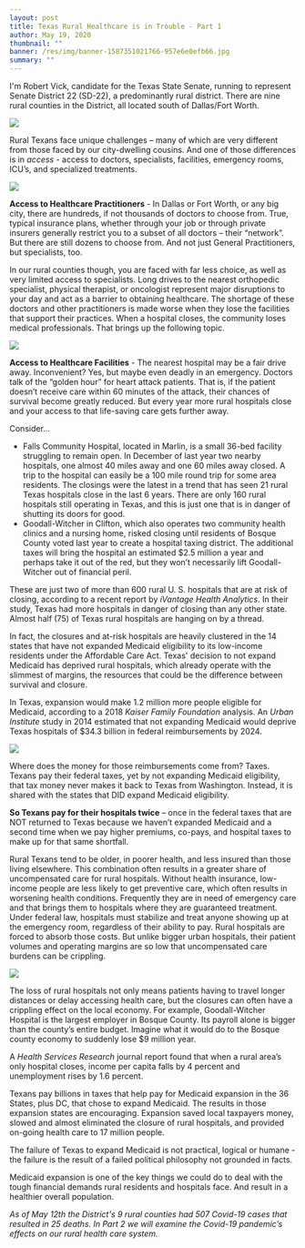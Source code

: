 ```yaml
---
layout: post
title: Texas Rural Healthcare is in Trouble - Part 1
author: May 19, 2020
thumbnail: ""
banner: /res/img/banner-1587351021766-957e6e0efb66.jpg
summary: ""
---
```

I'm Robert Vick, candidate for the Texas State Senate, running to represent Senate District 22 (SD-22), a predominantly rural district. There are nine rural counties in the District, all located south of Dallas/Fort Worth. 

![](/res/img/pic1-superdelegate-robert-vick2.jpg)

Rural Texans face unique challenges – many of which are very different from those faced by our city-dwelling cousins. And one of those differences is in *access* - access to doctors, specialists, facilities, emergency rooms, ICU’s, and specialized treatments. 

![](/res/img/pic2-crutches-538883_960_720.jpg)

**Access to Healthcare Practitioners** - In Dallas or Fort Worth, or any big city, there are hundreds, if not thousands of doctors to choose from. True, typical insurance plans, whether through your job or through private insurers generally restrict you to a subset of all doctors – their “network”. But there are still dozens to choose from. And not just General Practitioners, but specialists, too.

In our rural counties though, you are faced with far less choice, as well as very limited access to specialists. Long drives to the nearest orthopedic specialist, physical therapist, or oncologist represent major disruptions to your day and act as a barrier to obtaining healthcare. The shortage of these doctors and other practitioners is made worse when they lose the facilities that support their practices. When a hospital closes, the community loses medical professionals. That brings up the following topic.

![](/res/img/pic-3-hospital-1636334_1280.jpg)

**Access to Healthcare Facilities** - The nearest hospital may be a fair drive away. Inconvenient? Yes, but maybe even deadly in an emergency. Doctors talk of the “golden hour” for heart attack patients. That is, if the patient doesn’t receive care within 60 minutes of the attack, their chances of survival become greatly reduced. But every year more rural hospitals close and your access to that life-saving care gets further away.

Consider...

* Falls Community Hospital, located in Marlin, is a small 36-bed facility struggling to remain open. In December of last year two nearby hospitals, one almost 40 miles away and one 60 miles away closed. A trip to the hospital can easily be a 100 mile round trip for some area residents. The closings were the latest in a trend that has seen 21 rural Texas hospitals close in the last 6 years. There are only 160 rural hospitals still operating in Texas, and this is just one that is in danger of shutting its doors for good.
* Goodall-Witcher in Clifton, which also operates two community health clinics and a nursing home, risked closing until residents of Bosque County voted last year to create a hospital taxing district. The additional taxes will bring the hospital an estimated $2.5 million a year and perhaps take it out of the red, but they won’t necessarily lift Goodall-Witcher out of financial peril.  

These are just two of more than 600 rural U. S. hospitals that are at risk of closing, according to a recent report by *iVantage Health Analytics*. In their study, Texas had more hospitals in danger of closing than any other state. Almost half (75) of Texas rural hospitals are hanging on by a thread. 

In fact, the closures and at-risk hospitals are heavily clustered in the 14 states that have not expanded Medicaid eligibility to its low-income residents under the Affordable Care Act. Texas' decision to not expand Medicaid has deprived rural hospitals, which already operate with the slimmest of margins, the resources that could be the difference between survival and closure.

In Texas, expansion would make 1.2 million more people eligible for Medicaid, according to a 2018 *Kaiser Family Foundation* analysis. An *Urban Institute* study in 2014 estimated that not expanding Medicaid would deprive Texas hospitals of $34.3 billion in federal reimbursements by 2024.

![](/res/img/pic4-dollar-2891817_1280.jpg)

Where does the money for those reimbursements come from? Taxes. Texans pay their federal taxes, yet by not expanding Medicaid eligibility, that tax money never makes it back to Texas from Washington. Instead, it is shared with the states that DID expand Medicaid eligibility. 

**So Texans pay for their hospitals twice** – once in the federal taxes that are NOT returned to Texas because we haven’t expanded Medicaid and a second time when we pay higher premiums, co-pays, and hospital taxes to make up for that same shortfall.

Rural Texans tend to be older, in poorer health, and less insured than those living elsewhere. This combination often results in a greater share of uncompensated care for rural hospitals. Without health insurance, low-income people are less likely to get preventive care, which often results in worsening health conditions. Frequently they are in need of emergency care and that brings them to hospitals where they are guaranteed treatment. Under federal law, hospitals must stabilize and treat anyone showing up at the emergency room, regardless of their ability to pay. Rural hospitals are forced to absorb those costs. But unlike bigger urban hospitals, their patient volumes and operating margins are so low that uncompensated care burdens can be crippling.

![](/res/img/pic5-thomas-leemon-4yzomgk0v1q-unsplash.jpg)

The loss of rural hospitals not only means patients having to travel longer distances or delay accessing health care, but the closures can often have a crippling effect on the local economy. For example, Goodall-Witcher Hospital is the largest employer in Bosque County. Its payroll alone is bigger than the county’s entire budget. Imagine what it would do to the Bosque county economy to suddenly lose $9 million year.

A *Health Services Research* journal report found that when a rural area’s only hospital closes, income per capita falls by 4 percent and unemployment rises by 1.6 percent.

Texans pay billions in taxes that help pay for Medicaid expansion in the 36 States, plus DC, that chose to expand Medicaid. The results in those expansion states are encouraging. Expansion saved local taxpayers money, slowed and almost eliminated the closure of rural hospitals, and provided on-going health care to 17 million people. 

The failure of Texas to expand Medicaid is not practical, logical or humane - the failure is the result of a failed political philosophy not grounded in facts. 

Medicaid expansion is one of the key things we could do to deal with the tough financial demands rural residents and hospitals face. And result in a healthier overall population.

*As of May 12th the District's 9 rural counties had 507 Covid-19 cases that resulted in 25 deaths. In Part 2 we will examine the Covid-19 pandemic’s effects on our rural health care system.*